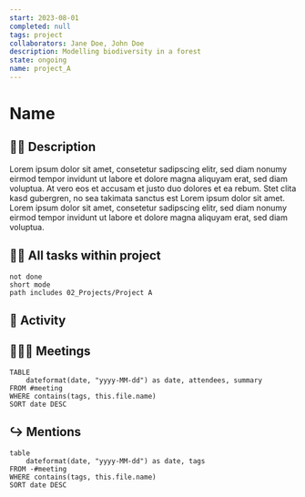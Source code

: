 ```yaml
---
start: 2023-08-01
completed: null
tags: project
collaborators: Jane Doe, John Doe
description: Modelling biodiversity in a forest
state: ongoing
name: project_A
---
```


# Name 

## 🦸‍♀ Description

Lorem ipsum dolor sit amet, consetetur sadipscing elitr, sed diam nonumy eirmod tempor invidunt ut labore et dolore magna aliquyam erat, sed diam voluptua. At vero eos et accusam et justo duo dolores et ea rebum. Stet clita kasd gubergren, no sea takimata sanctus est Lorem ipsum dolor sit amet. Lorem ipsum dolor sit amet, consetetur sadipscing elitr, sed diam nonumy eirmod tempor invidunt ut labore et dolore magna aliquyam erat, sed diam voluptua. 
## 👷‍♀ All tasks within project 
```tasks
not done
short mode
path includes 02_Projects/Project A 
```

## 🏅 Activity 

## 🧑‍🤝‍🧑 Meetings
```dataview
TABLE 
	dateformat(date, "yyyy-MM-dd") as date, attendees, summary
FROM #meeting
WHERE contains(tags, this.file.name)
SORT date DESC
```
## ↪ Mentions 
```dataview
table 
	dateformat(date, "yyyy-MM-dd") as date, tags
FROM -#meeting
WHERE contains(tags, this.file.name)
SORT date DESC
```

